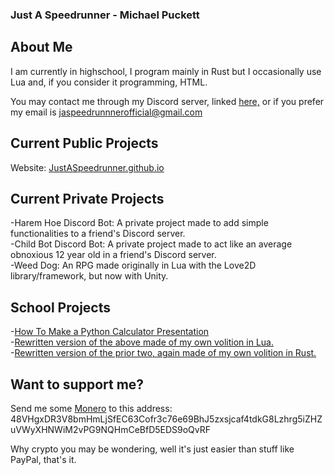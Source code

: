 ### Just A Speedrunner - Michael Puckett
## About Me
I am currently in highschool, I program mainly in Rust but I occasionally use Lua and, if you consider it programming, HTML.

You may contact me through my Discord server, linked [here,](https://discord.gg/9xKQQYkdzH) or if you prefer my email is jaspeedrunnnerofficial@gmail.com

## Current Public Projects
Website: [JustASpeedrunner.github.io](https://justaspeedrunner.github.io/)

## Current Private Projects
-Harem Hoe Discord Bot: A private project made to add simple functionalities to a friend's Discord server.  
-Child Bot Discord Bot: A private project made to act like an average obnoxious 12 year old in a friend's Discord server.  
-Weed Dog: An RPG made originally in Lua with the Love2D library/framework, but now with Unity.  

## School Projects
-[How To Make a Python Calculator Presentation](https://github.com/JustASpeedrunner/DigitalLiteracyCalculator)  
-[Rewritten version of the above made of my own volition in Lua.](https://github.com/JustASpeedrunner/DigitalLiteracyCalculatorRewrite)  
-[Rewritten version of the prior two, again made of my own volition in Rust.](https://github.com/JustASpeedrunner/DigitalLiteracyCalculatorRewritePartTwo)

## Want to support me?
Send me some [Monero](https://www.getmonero.org/) to this address:
48VHgxDR3V8bmHmLjSfEC63Cofr3c76e69BhJ5zxsjcaf4tdkG8Lzhrg5iZHZuVWyXHNWiM2vPG9NQHmCeBfD5EDS9oQvRF

Why crypto you may be wondering, well it's just easier than stuff like PayPal, that's it.
